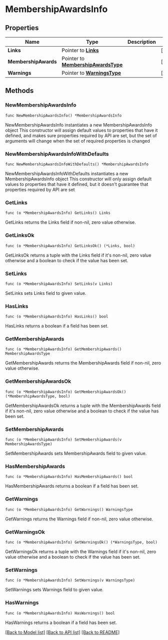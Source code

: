 # MembershipAwardsInfo

## Properties

Name | Type | Description | Notes
------------ | ------------- | ------------- | -------------
**Links** | Pointer to [**Links**](Links.md) |  | [optional] 
**MembershipAwards** | Pointer to [**MembershipAwardsType**](MembershipAwardsType.md) |  | [optional] 
**Warnings** | Pointer to [**WarningsType**](WarningsType.md) |  | [optional] 

## Methods

### NewMembershipAwardsInfo

`func NewMembershipAwardsInfo() *MembershipAwardsInfo`

NewMembershipAwardsInfo instantiates a new MembershipAwardsInfo object
This constructor will assign default values to properties that have it defined,
and makes sure properties required by API are set, but the set of arguments
will change when the set of required properties is changed

### NewMembershipAwardsInfoWithDefaults

`func NewMembershipAwardsInfoWithDefaults() *MembershipAwardsInfo`

NewMembershipAwardsInfoWithDefaults instantiates a new MembershipAwardsInfo object
This constructor will only assign default values to properties that have it defined,
but it doesn't guarantee that properties required by API are set

### GetLinks

`func (o *MembershipAwardsInfo) GetLinks() Links`

GetLinks returns the Links field if non-nil, zero value otherwise.

### GetLinksOk

`func (o *MembershipAwardsInfo) GetLinksOk() (*Links, bool)`

GetLinksOk returns a tuple with the Links field if it's non-nil, zero value otherwise
and a boolean to check if the value has been set.

### SetLinks

`func (o *MembershipAwardsInfo) SetLinks(v Links)`

SetLinks sets Links field to given value.

### HasLinks

`func (o *MembershipAwardsInfo) HasLinks() bool`

HasLinks returns a boolean if a field has been set.

### GetMembershipAwards

`func (o *MembershipAwardsInfo) GetMembershipAwards() MembershipAwardsType`

GetMembershipAwards returns the MembershipAwards field if non-nil, zero value otherwise.

### GetMembershipAwardsOk

`func (o *MembershipAwardsInfo) GetMembershipAwardsOk() (*MembershipAwardsType, bool)`

GetMembershipAwardsOk returns a tuple with the MembershipAwards field if it's non-nil, zero value otherwise
and a boolean to check if the value has been set.

### SetMembershipAwards

`func (o *MembershipAwardsInfo) SetMembershipAwards(v MembershipAwardsType)`

SetMembershipAwards sets MembershipAwards field to given value.

### HasMembershipAwards

`func (o *MembershipAwardsInfo) HasMembershipAwards() bool`

HasMembershipAwards returns a boolean if a field has been set.

### GetWarnings

`func (o *MembershipAwardsInfo) GetWarnings() WarningsType`

GetWarnings returns the Warnings field if non-nil, zero value otherwise.

### GetWarningsOk

`func (o *MembershipAwardsInfo) GetWarningsOk() (*WarningsType, bool)`

GetWarningsOk returns a tuple with the Warnings field if it's non-nil, zero value otherwise
and a boolean to check if the value has been set.

### SetWarnings

`func (o *MembershipAwardsInfo) SetWarnings(v WarningsType)`

SetWarnings sets Warnings field to given value.

### HasWarnings

`func (o *MembershipAwardsInfo) HasWarnings() bool`

HasWarnings returns a boolean if a field has been set.


[[Back to Model list]](../README.md#documentation-for-models) [[Back to API list]](../README.md#documentation-for-api-endpoints) [[Back to README]](../README.md)


